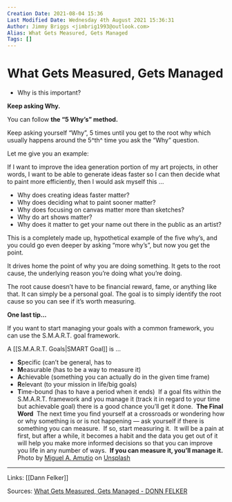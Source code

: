 ```yaml
---
Creation Date: 2021-08-04 15:36
Last Modified Date: Wednesday 4th August 2021 15:36:31
Author: Jimmy Briggs <jimbrig1993@outlook.com>
Alias: What Gets Measured, Gets Managed
Tags: []
---
```


# What Gets Measured, Gets Managed

-   Why is this important?

**Keep asking Why.**

You can follow **the “5 Why’s” method.**

Keep asking yourself “Why”, 5 times until you get to the root why which usually happens around the 5^th^ time you ask the “Why” question.

Let me give you an example:

If I want to improve the idea generation portion of my art projects, in other words, I want to be able to generate ideas faster so I can then decide what to paint more efficiently, then I would ask myself this …

-   Why does creating ideas faster matter?
-   Why does deciding what to paint sooner matter?
-   Why does focusing on canvas matter more than sketches?
-   Why do art shows matter?
-   Why does it matter to get your name out there in the public as an artist?

This is a completely made up, hypothetical example of the five why’s, and you could go even deeper by asking “more why’s”, but now you get the point.

It drives home the point of why you are doing something. It gets to the root cause, the underlying reason you’re doing what you’re doing.

The root cause doesn’t have to be financial reward, fame, or anything like that. It can simply be a personal goal. The goal is to simply identify the root cause so you can see if it’s worth measuring.

**One last tip…**

If you want to start managing your goals with a common framework, you can use the S.M.A.R.T. goal framework.

A [[S.M.A.R.T. Goals|SMART Goal]] is …
​
-   **S**pecific (can’t be general, has to
-   **M**easurable (has to be a way to measure it)
-   **A**chievable (something you can actually do in the given time frame)
-   **R**elevant (to your mission in life/big goals)
-   **T**ime-bound (has to have a period when it ends)
​
If a goal fits within the S.M.A.R.T. framework and you manage it (track it in regard to your time but achievable goal) there is a good chance you’ll get it done.
​
**The Final Word**
​
The next time you find yourself at a crossroads or wondering how or why something is or is not happening — ask yourself if there is something you can measure.
​
If so, start measuring it.
​
It will be a pain at first, but after a while, it becomes a habit and the data you get out of it will help you make more informed decisions so that you can improve you life in any number of ways.
​
**If you can measure it, you’ll manage it.**
​
Photo by [Miguel A. Amutio](https://unsplash.com/@amutiomi?utm_source=unsplash&utm_medium=referral&utm_content=creditCopyText) on [Unsplash](https://unsplash.com/s/photos/measure?utm_source=unsplash&utm_medium=referral&utm_content=creditCopyText)

***

Links: [[Dann Felker]]

Sources: [What Gets Measured, Gets Managed - DONN FELKER](https://www.donnfelker.com/what-gets-measured-gets-managed/)